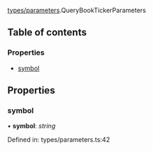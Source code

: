 [types/parameters](../modules/Module:-types/parameters).QueryBookTickerParameters

## Table of contents

### Properties

- [symbol](./Interface:-QueryBookTickerParameters#symbol)

## Properties

### symbol

• **symbol**: *string*

Defined in: types/parameters.ts:42
